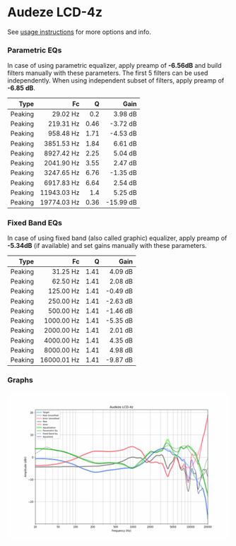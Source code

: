 # Audeze LCD-4z
See [usage instructions](https://github.com/jaakkopasanen/AutoEq#usage) for more options and info.

### Parametric EQs
In case of using parametric equalizer, apply preamp of **-6.56dB** and build filters manually
with these parameters. The first 5 filters can be used independently.
When using independent subset of filters, apply preamp of **-6.85 dB**.

| Type    | Fc          |    Q | Gain      |
|--------:|------------:|-----:|----------:|
| Peaking | 29.02 Hz    | 0.2  | 3.98 dB   |
| Peaking | 219.31 Hz   | 0.46 | -3.72 dB  |
| Peaking | 958.48 Hz   | 1.71 | -4.53 dB  |
| Peaking | 3851.53 Hz  | 1.84 | 6.61 dB   |
| Peaking | 8927.42 Hz  | 2.25 | 5.04 dB   |
| Peaking | 2041.90 Hz  | 3.55 | 2.47 dB   |
| Peaking | 3247.65 Hz  | 6.76 | -1.35 dB  |
| Peaking | 6917.83 Hz  | 6.64 | 2.54 dB   |
| Peaking | 11943.03 Hz | 1.4  | 5.25 dB   |
| Peaking | 19774.03 Hz | 0.36 | -15.99 dB |

### Fixed Band EQs
In case of using fixed band (also called graphic) equalizer, apply preamp of **-5.34dB**
(if available) and set gains manually with these parameters.

| Type    | Fc          |    Q | Gain     |
|--------:|------------:|-----:|---------:|
| Peaking | 31.25 Hz    | 1.41 | 4.09 dB  |
| Peaking | 62.50 Hz    | 1.41 | 2.08 dB  |
| Peaking | 125.00 Hz   | 1.41 | -0.49 dB |
| Peaking | 250.00 Hz   | 1.41 | -2.63 dB |
| Peaking | 500.00 Hz   | 1.41 | -1.46 dB |
| Peaking | 1000.00 Hz  | 1.41 | -5.35 dB |
| Peaking | 2000.00 Hz  | 1.41 | 2.01 dB  |
| Peaking | 4000.00 Hz  | 1.41 | 4.35 dB  |
| Peaking | 8000.00 Hz  | 1.41 | 4.98 dB  |
| Peaking | 16000.01 Hz | 1.41 | -9.87 dB |

### Graphs
![](./Audeze%20LCD-4z.png)